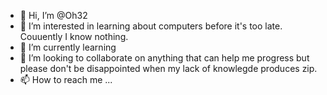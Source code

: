 - 👋 Hi, I’m @Oh32
- 👀 I’m interested in learning about computers before it's too late.  Couuently I know nothing.
- 🌱 I’m currently learning 
- 💞️ I’m looking to collaborate on anything that can help me progress but please don't be disappointed when my lack of knowlegde produces zip.
- 📫 How to reach me ...

<!---
Oh32/Oh32 is a ✨ special ✨ repository because its `README.md` (this file) appears on your GitHub profile.
You can click the Preview link to take a look at your changes.
--->
